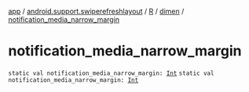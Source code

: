 [app](../../../index.md) / [android.support.swiperefreshlayout](../../index.md) / [R](../index.md) / [dimen](index.md) / [notification_media_narrow_margin](./notification_media_narrow_margin.md)

# notification_media_narrow_margin

`static val notification_media_narrow_margin: `[`Int`](https://kotlinlang.org/api/latest/jvm/stdlib/kotlin/-int/index.html)
`static val notification_media_narrow_margin: `[`Int`](https://kotlinlang.org/api/latest/jvm/stdlib/kotlin/-int/index.html)